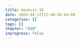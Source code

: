 ```yaml
---
title: Genesis 10
date: 2020-04-12T12:40:38-04:00
categories: []
tags: []
chapter: "010"
inprogress: false
---
```


